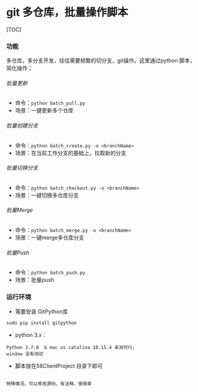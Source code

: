 # git 多仓库，批量操作脚本
[TOC]

### 功能
多仓库，多分支开发，往往需要频繁的切分支，git操作。这里通过python 脚本，简化操作；

###### 批量更新
- 命令：``python batch_pull.py``
- 场景：一键更新多个仓库

###### 批量创建分支
- 命令：``python batch_create.py -o <branchName>``
- 场景：在当前工作分支的基础上，拉取新的分支

###### 批量切换分支
- 命令：``python batch_checkout.py -o <branchName>``
- 场景：一键切换多仓库分支

###### 批量Merge
- 命令：``python batch_merge.py -o <branchName>``
- 场景：一键merge多仓库分支

###### 批量Push
- 命令：``python batch_push.py``
- 场景：批量push

### 运行环境

- 需要安装 GitPython库

```
sudo pip install gitpython
```
- python 3.x：

```
Python 3.7.0  & mac os catalina 10.15.4 亲测可行;
window 没有测试
```

- 脚本放在58ClientProject 目录下即可


```

特殊情况，可以修改源码，有注释，很简单

```

